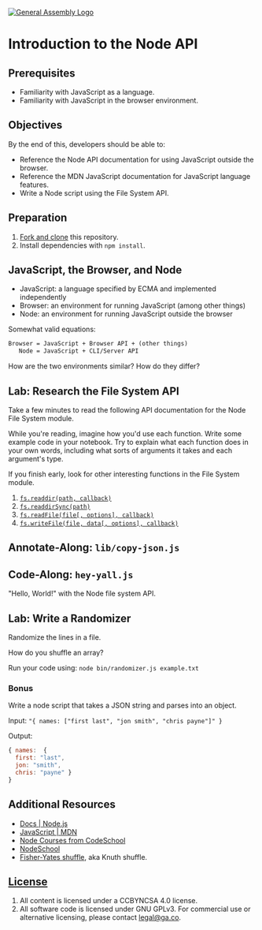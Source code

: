 [![General Assembly Logo](https://camo.githubusercontent.com/1a91b05b8f4d44b5bbfb83abac2b0996d8e26c92/687474703a2f2f692e696d6775722e636f6d2f6b6538555354712e706e67)](https://generalassemb.ly/education/web-development-immersive)

# Introduction to the Node API

## Prerequisites

-   Familiarity with JavaScript as a language.
-   Familiarity with JavaScript in the browser environment.

## Objectives

By the end of this, developers should be able to:

-   Reference the Node API documentation for using JavaScript outside the
    browser.
-   Reference the MDN JavaScript documentation for JavaScript language features.
-   Write a Node script using the File System API.

## Preparation

1.  [Fork and clone](https://github.com/ga-wdi-boston/meta/wiki/ForkAndClone)
    this repository.
1.  Install dependencies with `npm install`.

## JavaScript, the Browser, and Node

-   JavaScript: a language specified by ECMA and implemented independently
-   Browser: an environment for running JavaScript (among other things)
-   Node: an environment for running JavaScript outside the browser

Somewhat valid equations:

```txt
Browser = JavaScript + Browser API + (other things)
   Node = JavaScript + CLI/Server API
```

How are the two environments similar? How do they differ?

## Lab: Research the File System API

Take a few minutes to read the following API documentation for the Node File
System module.

While you're reading, imagine how you'd use each function. Write some example
code in your notebook. Try to explain what each function does in your own words,
including what sorts of arguments it takes and each argument's type.

If you finish early, look for other interesting functions in the File System
module.

1.  [`fs.readdir(path, callback)`](https://nodejs.org/dist/latest-v4.x/docs/api/fs.html#fs_fs_readdir_path_callback)
1.  [`fs.readdirSync(path)`](https://nodejs.org/dist/latest-v4.x/docs/api/fs.html#fs_fs_readdirsync_path)
1.  [`fs.readFile(file[, options], callback)`](https://nodejs.org/dist/latest-v4.x/docs/api/fs.html#fs_fs_readfile_file_options_callback)
1.  [`fs.writeFile(file, data[, options], callback)`](https://nodejs.org/dist/latest-v4.x/docs/api/fs.html#fs_fs_writefile_file_data_options_callback)

## Annotate-Along: `lib/copy-json.js`

## Code-Along: `hey-yall.js`

"Hello, World!" with the Node file system API.

## Lab: Write a Randomizer

Randomize the lines in a file.

How do you shuffle an array?

Run your code using: `node bin/randomizer.js example.txt`

### Bonus
Write a node script that takes a JSON string and parses into an object.

Input: `"{ names: ["first last", "jon smith", "chris payne"]" }`

Output:
```js
{ names:  {
  first: "last",
  jon: "smith",
  chris: "payne" }
}
```

## Additional Resources

-   [Docs | Node.js](https://nodejs.org/en/docs/)
-   [JavaScript | MDN](https://developer.mozilla.org/en-US/docs/Web/JavaScript)
-   [Node Courses from CodeSchool](https://www.codeschool.com/search?query=Node.js)
-   [NodeSchool](http://nodeschool.io/)
-   [Fisher-Yates shuffle](https://en.wikipedia.org/wiki/Fisher%E2%80%93Yates_shuffle),
 aka Knuth shuffle.

## [License](LICENSE)

1. All content is licensed under a CC­BY­NC­SA 4.0 license.
1. All software code is licensed under GNU GPLv3. For commercial use or alternative licensing, please contact legal@ga.co.
